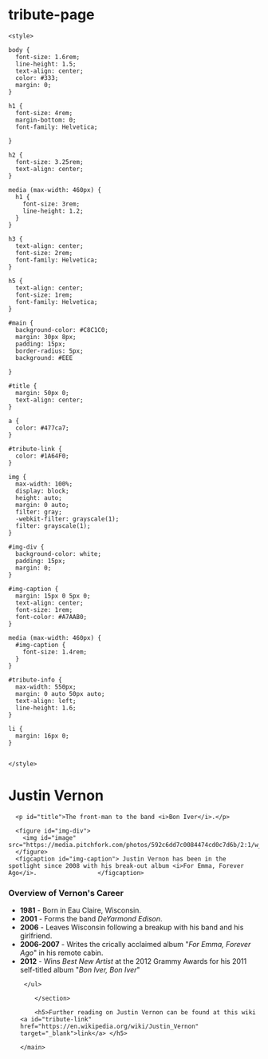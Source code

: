 # tribute-page
<!-- This is the tribute page for Justin Vernon
-->

<!DOCTYPE html>
<html>
  <head>
    <meta charset="UTF-8">
    <meta name="Tribute to Justin Vernon"     content="Tribute Website">

    <style>

    body {
      font-size: 1.6rem;
      line-height: 1.5;
      text-align: center;
      color: #333;
      margin: 0;
    }

    h1 {
      font-size: 4rem;
      margin-bottom: 0;
      font-family: Helvetica;

    }

    h2 {
      font-size: 3.25rem;
      text-align: center;
    }

    media (max-width: 460px) {
      h1 {
        font-size: 3rem;
        line-height: 1.2;
      }
    }

    h3 {
      text-align: center;
      font-size: 2rem;
      font-family: Helvetica;
    }

    h5 {
      text-align: center;
      font-size: 1rem;
      font-family: Helvetica;
    }

    #main {
      background-color: #C8C1C0;
      margin: 30px 8px;
      padding: 15px;
      border-radius: 5px;
      background: #EEE

    }

    #title {
      margin: 50px 0;
      text-align: center;
    }

    a {
      color: #477ca7;
    }

    #tribute-link {
      color: #1A64F0;
    }

    img {
      max-width: 100%;
      display: block;
      height: auto;
      margin: 0 auto;
      filter: gray;
      -webkit-filter: grayscale(1); 
      filter: grayscale(1); 
    }

    #img-div {
      background-color: white;
      padding: 15px;
      margin: 0;
    }

    #img-caption {
      margin: 15px 0 5px 0;
      text-align: center;
      font-size: 1rem;
      font-color: #A7AAB0;
    }

    media (max-width: 460px) {
      #img-caption {
        font-size: 1.4rem;
      }
    }

    #tribute-info {
      max-width: 550px;
      margin: 0 auto 50px auto;
      text-align: left;
      line-height: 1.6;
    }

    li {
      margin: 16px 0;
    }


    </style>

  </head>

  <body>
    <main id="main">
      <h1 id="title"> Justin Vernon </h1>

      <p id="title">The front-man to the band <i>Bon Iver</i>.</p>

      <figure id="img-div">
        <img id="image" src="https://media.pitchfork.com/photos/592c6dd7c0084474cd0c7d6b/2:1/w_648/86f9142c.jpg"
      </figure>
      <figcaption id="img-caption"> Justin Vernon has been in the spotlight since 2008 with his break-out album <i>For Emma, Forever Ago</i>.                 </figcaption>

   <section id="main">
     <h3>Overview of Vernon's Career</h3>
     <ul id="tribute-info">
       <li> <b>1981</b> - Born in Eau Claire, Wisconsin.</li>
       <li> <b>2001</b> - Forms the band <i>DeYarmond Edison</i>.</li>
       <li> <b>2006</b> - Leaves Wisconsin following a breakup with his band and his girlfriend.</li>
       <li> <b>2006-2007</b> - Writes the crically acclaimed album "<i>For Emma, Forever Ago</i>" in his remote cabin. </li>
       <li> <b>2012</b> - Wins <i>Best New Artist</i> at the 2012 Grammy Awards for his 2011 self-titled album "<i>Bon Iver, Bon Iver</i>"</li>

     </ul>

        </section>

        <h5>Further reading on Justin Vernon can be found at this wiki <a id="tribute-link" href="https://en.wikipedia.org/wiki/Justin_Vernon" target="_blank">link</a> </h5>

    </main>


  </body>

</html>
